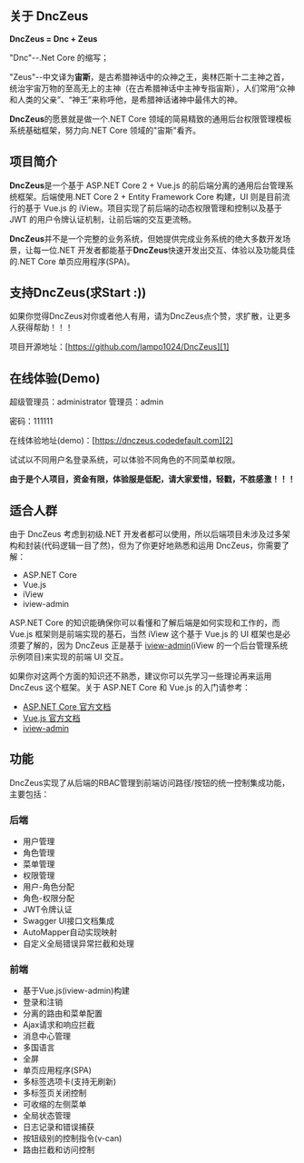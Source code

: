## **关于 DncZeus**

**DncZeus = Dnc + Zeus**

"Dnc"--.Net Core 的缩写；

"Zeus"--中文译为**宙斯**，是古希腊神话中的众神之王，奥林匹斯十二主神之首，统治宇宙万物的至高无上的主神（在古希腊神话中主神专指宙斯），人们常用“众神和人类的父亲”、“神王”来称呼他，是希腊神话诸神中最伟大的神。

**DncZeus**的愿景就是做一个.NET Core 领域的简易精致的通用后台权限管理模板系统基础框架，努力向.NET Core 领域的"宙斯"看齐。

## 项目简介

**DncZeus**是一个基于 ASP.NET Core 2 + Vue.js 的前后端分离的通用后台管理系统框架。后端使用.NET Core 2 + Entity Framework Core 构建，UI 则是目前流行的基于 Vue.js 的 iView。项目实现了前后端的动态权限管理和控制以及基于 JWT 的用户令牌认证机制，让前后端的交互更流畅。

**DncZeus**并不是一个完整的业务系统，但她提供完成业务系统的绝大多数开发场景，让每一位.NET 开发者都能基于**DncZeus**快速开发出交互、体验以及功能具佳的.NET Core 单页应用程序(SPA)。

## 支持DncZeus(求Start :))

如果你觉得DncZeus对你或者他人有用，请为DncZeus点个赞，求扩散，让更多人获得帮助！！！

项目开源地址：[https://github.com/lampo1024/DncZeus][1]

## 在线体验(Demo)

超级管理员：administrator 
管理员：admin

密码：111111

在线体验地址(demo)：[https://dnczeus.codedefault.com][2]

试试以不同用户名登录系统，可以体验不同角色的不同菜单权限。

**由于是个人项目，资金有限，体验服是低配，请大家爱惜，轻戳，不胜感激！！！**

## 适合人群

由于 DncZeus 考虑到初级.NET 开发者都可以使用，所以后端项目未涉及过多架构和封装(代码逻辑一目了然)，但为了你更好地熟悉和运用 DncZeus，你需要了解：

- ASP.NET Core
- Vue.js
- iView
- iview-admin

ASP.NET Core 的知识能确保你可以看懂和了解后端是如何实现和工作的，而 Vue.js 框架则是前端实现的基石，当然 iView 这个基于 Vue.js 的 UI 框架也是必须要了解的，因为 DncZeus 正是基于 [iview-admin][1](iView 的一个后台管理系统示例项目)来实现的前端 UI 交互。

如果你对这两个方面的知识还不熟悉，建议你可以先学习一些理论再来运用 DncZeus 这个框架。关于 ASP.NET Core 和 Vue.js 的入门请参考：

- [ASP.NET Core 官方文档][4]
- [Vue.js 官方文档][5]
- [iview-admin][3]

## 功能

DncZeus实现了从后端的RBAC管理到前端访问路径/按钮的统一控制集成功能，主要包括：

### 后端

* 用户管理
* 角色管理
* 菜单管理
* 权限管理
* 用户-角色分配
* 角色-权限分配
* JWT令牌认证
* Swagger UI接口文档集成
* AutoMapper自动实现映射
* 自定义全局错误异常拦截和处理

### 前端

* 基于Vue.js(iview-admin)构建
* 登录和注销
* 分离的路由和菜单配置
* Ajax请求和响应拦截
* 消息中心管理
* 多国语言
* 全屏
* 单页应用程序(SPA)
* 多标签选项卡(支持无刷新)
* 多标签页关闭控制
* 可收缩的左侧菜单
* 全局状态管理
* 日志记录和错误捕获
* 按钮级别的控制指令(v-can)
* 路由拦截和访问控制


[1]: https://github.com/lampo1024/DncZeus
[2]: https://dnczeus.codedefault.com
[3]: https://github.com/iview/iview-admin
[4]: https://docs.microsoft.com/en-us/aspnet/core/?view=aspnetcore-2.2
[5]: https://vuejs.org/